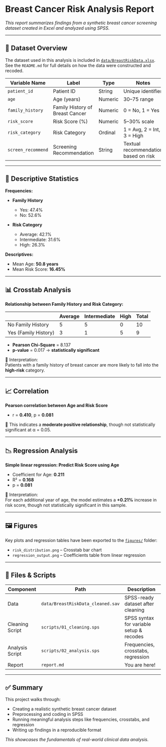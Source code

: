 # Breast Cancer Risk Analysis Report

_This report summarizes findings from a synthetic breast cancer screening dataset created in Excel and analyzed using SPSS._

---

## 📁 Dataset Overview

The dataset used in this analysis is included in [`data/BreastRiskData.xlsx`](../data/BreastRiskData.xlsx).  
See the `README.md` for full details on how the data were constructed and recoded.

| Variable Name         | Label                                 | Type     | Notes                                  |
|-----------------------|----------------------------------------|----------|----------------------------------------|
| `patient_id`          | Patient ID                             | String   | Unique identifier                      |
| `age`                 | Age (years)                            | Numeric  | 30–75 range                            |
| `family_history`      | Family History of Breast Cancer        | Numeric  | 0 = No, 1 = Yes                        |
| `risk_score`          | Risk Score (%)                         | Numeric  | 5–30% scale                            |
| `risk_category`       | Risk Category                          | Ordinal  | 1 = Avg, 2 = Int, 3 = High             |
| `screen_recommend`    | Screening Recommendation               | String   | Textual recommendation based on risk   |

---

## 🔢 Descriptive Statistics

**Frequencies:**

- **Family History**  
  - Yes: 47.4%  
  - No: 52.6%  

- **Risk Category**  
  - Average: 42.1%  
  - Intermediate: 31.6%  
  - High: 26.3%  

**Descriptives:**

- Mean Age: **50.8 years**  
- Mean Risk Score: **16.45%**  

---

## 📊 Crosstab Analysis

**Relationship between Family History and Risk Category:**

|                        | Average | Intermediate | High | Total |
|------------------------|---------|--------------|------|-------|
| No Family History      | 5       | 5            | 0    | 10    |
| Yes (Family History)   | 3       | 1            | 5    | 9     |

- **Pearson Chi-Square** = 8.137  
- **p-value** = 0.017 → **statistically significant**

🔎 Interpretation:  
Patients with a family history of breast cancer are more likely to fall into the **high-risk** category.

---

## 📈 Correlation

**Pearson correlation between Age and Risk Score**  
- r = **0.410**, p = **0.081**

📌 This indicates a **moderate positive relationship**, though not statistically significant at α = 0.05.

---

## 📉 Regression Analysis

**Simple linear regression: Predict Risk Score using Age**

- Coefficient for Age: **0.211**
- R² = **0.168**  
- p = **0.081**

📌 Interpretation:  
For each additional year of age, the model estimates a **+0.21%** increase in risk score, though not statistically significant in this sample.

---

## 🖼️ Figures

Key plots and regression tables have been exported to the [`figures/`](../figures) folder:

- `risk_distribution.png` – Crosstab bar chart  
- `regression_output.png` – Coefficients table from linear regression  

---

## 📂 Files & Scripts

| Component         | Path                              | Description                               |
|------------------|-----------------------------------|-------------------------------------------|
| Data              | `data/BreastRiskData_cleaned.sav` | SPSS-ready dataset after cleaning         |
| Cleaning Script   | `scripts/01_cleaning.sps`         | SPSS syntax for variable setup & recodes  |
| Analysis Script   | `scripts/02_analysis.sps`         | Frequencies, crosstabs, regression         |
| Report            | `report.md`                       | You are here!                             |

---

## ✅ Summary

This project walks through:

- Creating a realistic synthetic breast cancer dataset
- Preprocessing and coding in SPSS
- Running meaningful analysis steps like frequencies, crosstabs, and regression
- Writing up findings in a reproducible format

_This showcases the fundamentals of real-world clinical data analysis._

